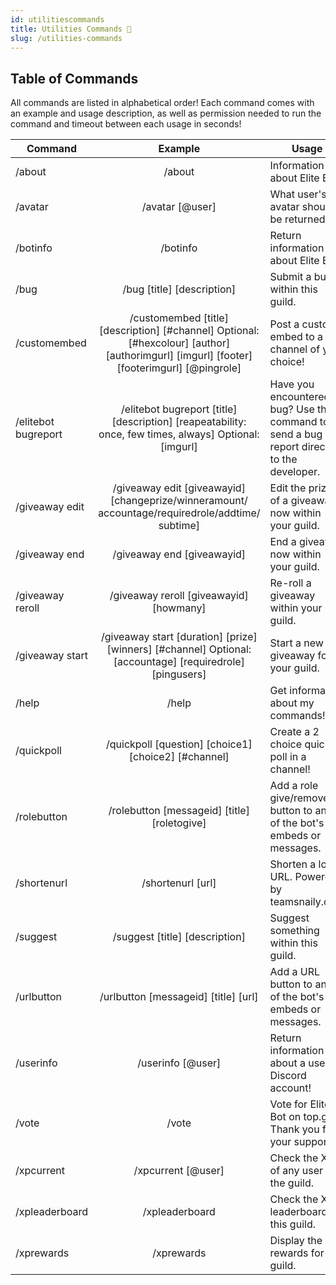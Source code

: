 ```yaml
---
id: utilitiescommands
title: Utilities Commands 🛄
slug: /utilities-commands
---
```


## Table of Commands

All commands are listed in alphabetical order! Each command comes with an example and usage description, as well as permission needed to run the command and timeout between each usage in seconds!

| Command        |    Example    |  Usage  |  Permission  |  Timeout  |
| -------------  | :-----------: | -----  |  ----------  |  -------  |
| /about        | /about | Information about Elite Bot! | N/A | 10 secs |
| /avatar        | /avatar [@user] | What user's avatar should be returned? | N/A | 15 secs |
| /botinfo        | /botinfo | Return information about Elite Bot! | N/A | 10 secs |
| /bug        | /bug [title] [description] | Submit a bug within this guild. | N/A | 15 secs |
| /customembed        | /customembed [title] [description] [#channel] Optional: [#hexcolour] [author] [authorimgurl] [imgurl] [footer] [footerimgurl] [@pingrole] | Post a custom embed to a channel of your choice! | Manage Messages | 30 secs |
| /elitebot bugreport        | /elitebot bugreport [title] [description] [reapeatability: once, few times, always] Optional: [imgurl] | Have you encountered a bug? Use this command to send a bug report directly to the developer. | N/A | 60 secs |
| /giveaway edit        | /giveaway edit [giveawayid] [changeprize/winneramount/ accountage/requiredrole/addtime/ subtime] | Edit the prize of a giveaway now within your guild. | Manage Events | 30 secs |
| /giveaway end        | /giveaway end [giveawayid] | End a giveaway now within your guild. | Manage Events | 30 secs |
| /giveaway reroll        | /giveaway reroll [giveawayid] [howmany] | Re-roll a giveaway within your guild. | Manage Events | 30 secs |
| /giveaway start        | /giveaway start [duration] [prize] [winners] [#channel] Optional: [accountage] [requiredrole] [pingusers] | Start a new giveaway for your guild. | Manage Events | 30 secs |
| /help        | /help | Get information about my commands! | N/A | 30 secs |
| /quickpoll        | /quickpoll [question] [choice1] [choice2] [#channel] | Create a 2 choice quick poll in a channel! | N/A | 15 secs |
| /rolebutton        | /rolebutton [messageid] [title] [roletogive] | Add a role give/remove button to any of the bot's embeds or messages. | Manage Messages | 10 secs |
| /shortenurl        | /shortenurl [url] | Shorten a long URL. Powered by teamsnaily.com | N/A | 15 secs |
| /suggest        | /suggest [title] [description] | Suggest something within this guild. | N/A | 15 secs |
| /urlbutton        | /urlbutton [messageid] [title] [url] | Add a URL button to any of the bot's embeds or messages. | Manage Messages | 10 secs |
| /userinfo        | /userinfo [@user] | Return information about a user's Discord account! | N/A | 15 secs |
| /vote        | /vote | Vote for Elite Bot on top.gg! Thank you for your support :D | N/A | 30 secs |
| /xpcurrent        | /xpcurrent [@user] | Check the XP of any user in the guild. | N/A | 15 secs |
| /xpleaderboard        | /xpleaderboard | Check the XP leaderboard of this guild. | N/A | 15 secs |
| /xprewards        | /xprewards | Display the role rewards for this guild. | N/A | 15 secs |